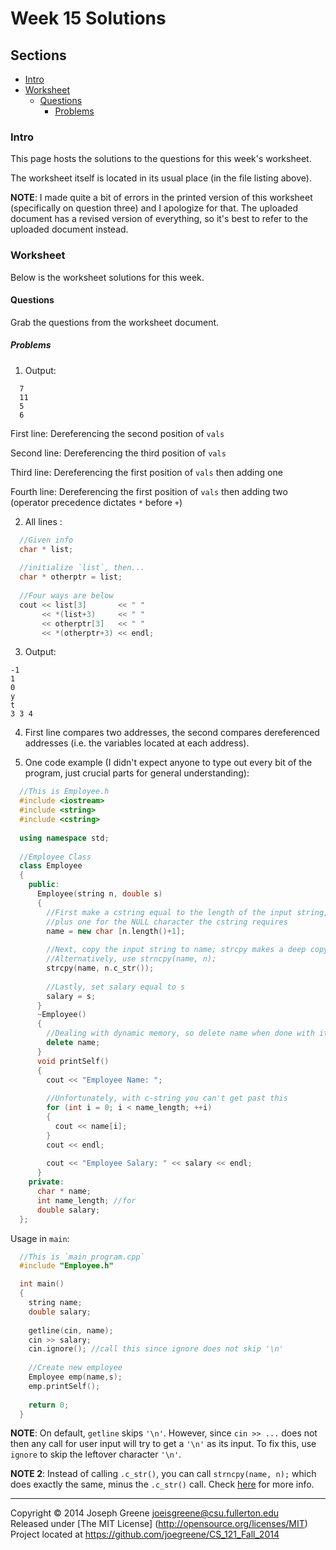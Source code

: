 # Week 15 Solutions

## Sections
- [Intro](#intro)
- [Worksheet](#worksheet)
  - [Questions](#questions)
    - [Problems](#problems)
    
### Intro
This page hosts the solutions to the questions for this week's worksheet. 

The worksheet itself is located in its usual place (in the file listing above).

__NOTE__: I made quite a bit of errors in the printed version of this worksheet 
(specifically on question three) and I apologize for that. The uploaded document 
has a revised version of everything, so it's best to refer to the uploaded document 
instead.

### Worksheet
Below is the worksheet solutions for this week.

#### Questions
Grab the questions from the worksheet document.

##### Problems
1) Output:
```
  7
  11
  5
  6
```

First line: Dereferencing the second position of `vals`

Second line: Dereferencing the third position of `vals`

Third line: Dereferencing the first position of `vals` then adding one

Fourth line: Dereferencing the first position of `vals` then adding two
(operator precedence dictates `*` before `+`)

2) All lines :
```C++
  //Given info
  char * list;
  
  //initialize `list`, then...
  char * otherptr = list;
  
  //Four ways are below
  cout << list[3]       << " "     
       << *(list+3)     << " "
       << otherptr[3]   << " "
       << *(otherptr+3) << endl;
```

3) Output:
```
-1
1
0
y
t
3 3 4
```

4) First line compares two addresses, the second compares dereferenced addresses (i.e. the 
variables located at each address).

5) One code example (I didn't expect anyone to type out every bit of the program, just 
crucial parts for general understanding):
```C++
  //This is Employee.h
  #include <iostream>
  #include <string>
  #include <cstring>
  
  using namespace std;
  
  //Employee Class
  class Employee
  {
    public:
      Employee(string n, double s)
      {
        //First make a cstring equal to the length of the input string, 
        //plus one for the NULL character the cstring requires
        name = new char [n.length()+1];
        
        //Next, copy the input string to name; strcpy makes a deep copy.
        //Alternatively, use strncpy(name, n);
        strcpy(name, n.c_str());
        
        //Lastly, set salary equal to s
        salary = s;
      }
      ~Employee()
      {
        //Dealing with dynamic memory, so delete name when done with it
        delete name;
      }
      void printSelf()
      {
        cout << "Employee Name: ";
        
        //Unfortunately, with c-string you can't get past this
        for (int i = 0; i < name_length; ++i)
        {
          cout << name[i];
        }
        cout << endl;
        
        cout << "Employee Salary: " << salary << endl;
      }
    private:
      char * name;
      int name_length; //for 
      double salary;
  };
```

Usage in `main`:
```C++
  //This is `main_program.cpp`
  #include "Employee.h"

  int main()
  {
    string name;
    double salary;
    
    getline(cin, name);
    cin >> salary;
    cin.ignore(); //call this since ignore does not skip '\n'
    
    //Create new employee
    Employee emp(name,s);
    emp.printSelf();
    
    return 0;
  }
```

__NOTE__: On default, `getline` skips `'\n'`. However, since `cin >> ...` does not then 
any call for user input will try to get a `'\n'` as its input. To fix this, use `ignore` 
to skip the leftover character `'\n'`.

__NOTE 2__: Instead of calling `.c_str()`, you can call `strncpy(name, n);` which does 
exactly the same, minus the `.c_str()` call. Check [here](http://www.cplusplus.com/reference/string/string/c_str/)
for more info.

-------------------------------------------------------------------------------

Copyright &copy; 2014 Joseph Greene <joeisgreene@csu.fullerton.edu>  
Released under [The MIT License] (http://opensource.org/licenses/MIT)  
Project located at <https://github.com/joegreene/CS_121_Fall_2014>